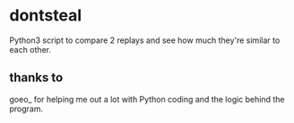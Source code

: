 # dontsteal
Python3 script to compare 2 replays and see how much they're similar to each other.

## thanks to
goeo_ for helping me out a lot with Python coding and the logic behind the program.
